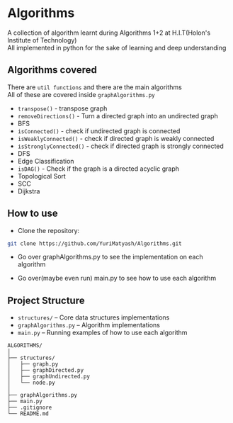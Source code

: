 # Algorithms
A collection of algorithm learnt during Algorithms 1+2 at H.I.T(Holon's Institute of Technology)<br>
All implemented in python for the sake of learning and deep understanding

## Algorithms covered

There are `util functions` and there are the main algorithms<br>
All of these are covered inside `graphAlgorithms.py`

- `transpose()`                 - transpose graph
- `removeDirections()`          - Turn a directed graph into an undirected graph
- BFS
- `isConnected()`               - check if undirected graph is connected
- `isWeaklyConnected()`         - check if directed graph is weakly connected
- `isStronglyConnected()`       - check if directed graph is strongly connected
- DFS
- Edge Classification
- `isDAG()`                     - Check if the graph is a directed acyclic graph
- Topological Sort
- SCC
- Dijkstra

## How to use

- Clone the repository:
```bash
git clone https://github.com/YuriMatyash/Algorithms.git
```

- Go over graphAlgorithms.py to see the implementation on each algorithm

- Go over(maybe even run) main.py to see how to use each algorithm

## Project Structure

- `structures/` – Core data structures implementations
- `graphAlgorithms.py` – Algorithm implementations
- `main.py` – Running examples of how to use each algorithm

```plaintext
ALGORITHMS/
│
├── structures/
│   ├── graph.py
│   ├── graphDirected.py
│   ├── graphUndirected.py
│   └── node.py
│
├── graphAlgorithms.py
├── main.py
├── .gitignore
└── README.md
```
